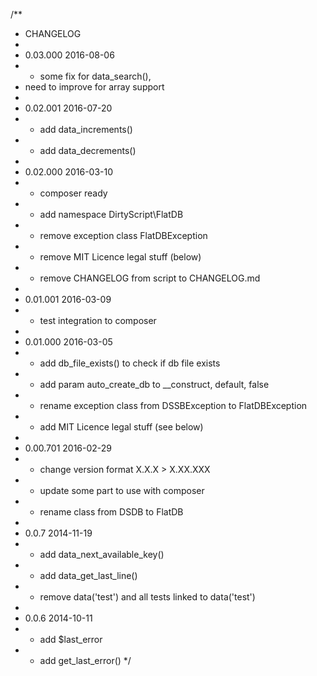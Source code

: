 /**
 * CHANGELOG
 * 
 * 0.03.000 2016-08-06
 *  - some fix for data_search(), 
 *    need to improve for array support
 * 
 * 0.02.001 2016-07-20
 *  - add data_increments()
 *  - add data_decrements()
 * 
 * 0.02.000 2016-03-10
 *  - composer ready
 *  - add namespace DirtyScript\FlatDB
 *  - remove exception class FlatDBException
 *  - remove MIT Licence legal stuff (below)
 *  - remove CHANGELOG from script to CHANGELOG.md
 * 
 * 0.01.001 2016-03-09
 *  - test integration to composer
 * 
 * 0.01.000 2016-03-05
 *  - add db_file_exists() to check if db file exists
 *  - add param auto_create_db to __construct, default, false
 *  - rename exception class from DSSBException to FlatDBException
 *  - add MIT Licence legal stuff (see below)
 * 
 * 0.00.701 2016-02-29
 *  - change version format X.X.X > X.XX.XXX
 *  - update some part to use with composer
 *  - rename class from DSDB to FlatDB
 * 
 * 0.0.7 2014-11-19
 *  - add data_next_available_key()
 *  - add data_get_last_line()
 *  - remove data('test') and all tests linked to data('test')
 * 
 * 0.0.6 2014-10-11
 *  - add $last_error
 *  - add get_last_error()
 */